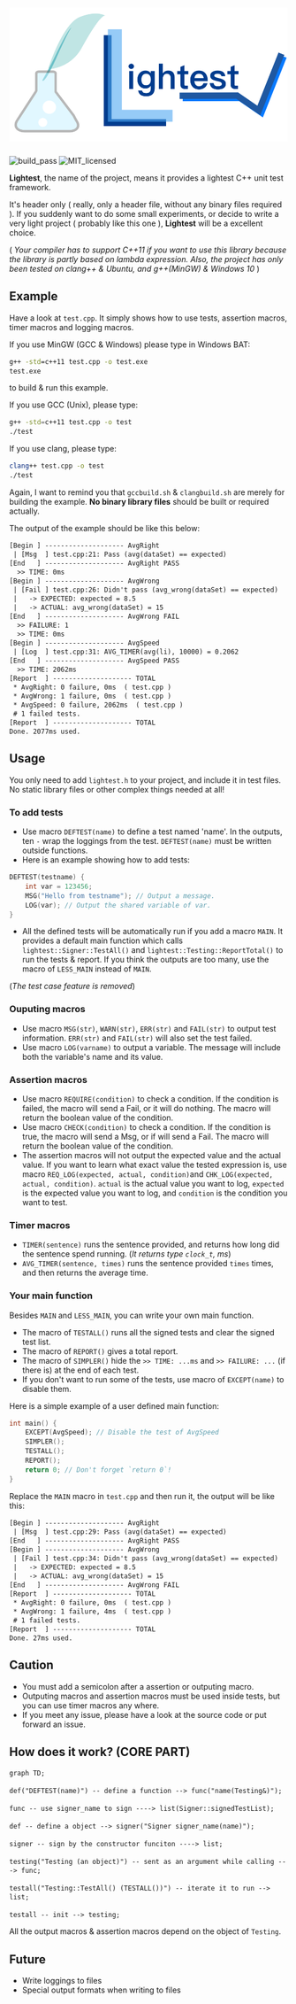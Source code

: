 # ![Lightest!](lightest.png)

![build_pass](https://img.shields.io/badge/build-passing-green.svg)
![MIT_licensed](https://img.shields.io/badge/license-MIT-blue.svg)

**Lightest**, the name of the project, means it provides a lightest C++ unit test framework.

It's header only ( really, only a header file, without any binary files required ). If you suddenly want to do some small experiments, or decide to write a very light project ( probably like this one ), **Lightest** will be a excellent choice.

( *Your compiler has to support C++11 if you want to use this library because the library is partly based on lambda expression.* *Also, the project has only been tested on clang++ & Ubuntu, and g++(MinGW) & Windows 10* )

## Example

Have a look at `test.cpp`. It simply shows how to use tests, assertion macros, timer macros and logging macros.

If you use MinGW (GCC & Windows) please type in Windows BAT:

```bat
g++ -std=c++11 test.cpp -o test.exe
test.exe
```

to build & run this example.

If you use GCC (Unix), please type:

```bash
g++ -std=c++11 test.cpp -o test
./test
```

If you use clang, please type:

```bash
clang++ test.cpp -o test
./test
```

Again, I want to remind you that `gccbuild.sh` & `clangbuild.sh` are merely for building the example. **No binary library files** should be built or required actually.

The output of the example should be like this below:

```
[Begin ] -------------------- AvgRight
 | [Msg  ] test.cpp:21: Pass (avg(dataSet) == expected)
[End   ] -------------------- AvgRight PASS
  >> TIME: 0ms
[Begin ] -------------------- AvgWrong
 | [Fail ] test.cpp:26: Didn't pass (avg_wrong(dataSet) == expected)
 |   -> EXPECTED: expected = 8.5
 |   -> ACTUAL: avg_wrong(dataSet) = 15
[End   ] -------------------- AvgWrong FAIL
  >> FAILURE: 1
  >> TIME: 0ms
[Begin ] -------------------- AvgSpeed
 | [Log  ] test.cpp:31: AVG_TIMER(avg(li), 10000) = 0.2062
[End   ] -------------------- AvgSpeed PASS
  >> TIME: 2062ms
[Report  ] -------------------- TOTAL
 * AvgRight: 0 failure, 0ms  ( test.cpp )
 * AvgWrong: 1 failure, 0ms  ( test.cpp )
 * AvgSpeed: 0 failure, 2062ms  ( test.cpp )
 # 1 failed tests.
[Report  ] -------------------- TOTAL
Done. 2077ms used.
```

## Usage

You only need to add `lightest.h` to your project, and include it in test files. No static library files or other complex things needed at all!

### To add tests

* Use macro `DEFTEST(name)` to define a test named 'name'. In the outputs, ten `-` wrap the loggings from the test. `DEFTEST(name)` must be written outside functions.
* Here is an example showing how to add tests:

```C++
DEFTEST(testname) {
    int var = 123456;
    MSG("Hello from testname"); // Output a message.
    LOG(var); // Output the shared variable of var.
}
```

* All the defined tests will be automatically run if you add a macro `MAIN`. It provides a default main function which calls `lightest::Signer::TestAll()` and `lightest::Testing::ReportTotal()` to run the tests & report. If you think the outputs are too many, use the macro of `LESS_MAIN` instead of `MAIN`.

(*The test case feature is removed*)

### Ouputing macros

* Use macro `MSG(str)`, `WARN(str)`, `ERR(str)` and `FAIL(str)` to output test information. `ERR(str)` and `FAIL(str)` will also set the test failed.
* Use macro `LOG(varname)` to output a variable. The message will include both the variable's name and its value.

### Assertion macros

* Use macro `REQUIRE(condition)` to check a condition. If the condition is failed, the macro will send a Fail, or it will do nothing. The macro will return the boolean value of the condition.
* Use macro `CHECK(condition)` to check a condition. If the condition is true, the macro will send a Msg, or if will send a Fail. The macro will return the boolean value of the condition.
* The assertion macros will not output the expected value and the actual value. If you want to learn what exact value the tested expression is, use macro `REQ_LOG(expected, actual, condition)`and `CHK_LOG(expected, actual, condition)`.
`actual` is the actual value you want to log, `expected` is the expected value you want to log, and `condition` is the condition you want to test.

### Timer macros

* `TIMER(sentence)` runs the sentence provided, and returns how long did the sentence spend running. (*It returns type `clock_t`, ms*)
* `AVG_TIMER(sentence, times)` runs the sentence provided `times` times, and then returns the average time.

### Your main function

Besides `MAIN` and `LESS_MAIN`, you can write your own main function.

* The macro of `TESTALL()` runs all the signed tests and clear the signed test list.
* The macro of `REPORT()` gives a total report.
* The macro of `SIMPLER()` hide the `>> TIME: ...ms` and `>> FAILURE: ...` (if there is) at the end of each test.
* If you don't want to run some of the tests, use macro of `EXCEPT(name)` to disable them.

Here is a simple example of a user defined main function:

```C++
int main() {
    EXCEPT(AvgSpeed); // Disable the test of AvgSpeed
    SIMPLER();
    TESTALL();
    REPORT();
    return 0; // Don't forget `return 0`!
}
```

Replace the `MAIN` macro in `test.cpp` and then run it, the output will be like this:

```
[Begin ] -------------------- AvgRight
 | [Msg  ] test.cpp:29: Pass (avg(dataSet) == expected)
[End   ] -------------------- AvgRight PASS
[Begin ] -------------------- AvgWrong
 | [Fail ] test.cpp:34: Didn't pass (avg_wrong(dataSet) == expected)
 |   -> EXPECTED: expected = 8.5
 |   -> ACTUAL: avg_wrong(dataSet) = 15
[End   ] -------------------- AvgWrong FAIL
[Report  ] -------------------- TOTAL
 * AvgRight: 0 failure, 0ms  ( test.cpp )
 * AvgWrong: 1 failure, 4ms  ( test.cpp )
 # 1 failed tests.
[Report  ] -------------------- TOTAL
Done. 27ms used.
```

## Caution

* You must add a semicolon after a assertion or outputing macro.
* Outputing macros and assertion macros must be used inside tests, but you can use timer macros any where.
* If you meet any issue, please have a look at the source code or put forward an issue.

## How does it work? (CORE PART)

```mermaid
graph TD;

def("DEFTEST(name)") -- define a function --> func("name(Testing&)");

func -- use signer_name to sign ----> list(Signer::signedTestList);

def -- define a object --> signer("Signer signer_name(name)");

signer -- sign by the constructor funciton ----> list;

testing("Testing (an object)") -- sent as an argument while calling ---> func;

testall("Testing::TestAll() (TESTALL())") -- iterate it to run --> list;

testall -- init --> testing;
```

All the output macros & assertion macros depend on the object of `Testing`.

## Future

* Write loggings to files
* Special output formats when writing to files
